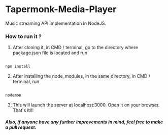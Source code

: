 # Tapermonk-Media-Player

Music streaming API implementation in NodeJS.

### How to run it ?

1) After cloning it, in CMD / terminal, go to the directory where package.json file is located and run

```javascript

npm install

```

2) After installing the node_modules, in the same directory, in CMD / terminal, run

```javascript

nodemon

```

3) This will launch the server at localhost:3000. Open it on your browser. That's it!!!

##### Also, if anyone have any further improvements in mind, feel free to make a pull request.
